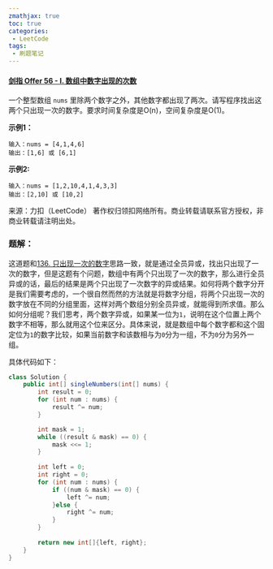 ```yaml
---
zmathjax: true
toc: true
categories:
 - LeetCode
tags:
 - 刷题笔记
---
```


#### [剑指 Offer 56 - I. 数组中数字出现的次数](https://leetcode-cn.com/problems/shu-zu-zhong-shu-zi-chu-xian-de-ci-shu-lcof/)

一个整型数组 `nums` 里除两个数字之外，其他数字都出现了两次。请写程序找出这两个只出现一次的数字。要求时间复杂度是O(n)，空间复杂度是O(1)。

<!--more-->

**示例1：**

```
输入：nums = [4,1,4,6]
输出：[1,6] 或 [6,1]
```

**示例2:**

```
输入：nums = [1,2,10,4,1,4,3,3]
输出：[2,10] 或 [10,2]
```

来源：力扣（LeetCode）
著作权归领扣网络所有。商业转载请联系官方授权，非商业转载请注明出处。

### 题解：

这道题和[136. 只出现一次的数字](https://leetcode-cn.com/problems/single-number/)思路一致，就是通过全员异或，找出只出现了一次的数字，但是这题有个问题，数组中有两个只出现了一次的数字，那么进行全员异或的话，最后的结果是两个只出现了一次数字的异或结果。如何将两个数字分开是我们需要考虑的，一个很自然而然的方法就是将数字分组，将两个只出现一次的数字放在不同的分组里面，这样对两个数组分别全员异或，就能得到所求值。那么如何分组呢？我们思考，两个数字异或，如果某一位为`1`，说明在这个位置上两个数字不相等，那么就用这个位来区分。具体来说，就是数组中每个数字都和这个固定位为`1`的数字比较，如果当前数字和该数相与为`0`分为一组，不为`0`分为另外一组。

具体代码如下：

```java
class Solution {
    public int[] singleNumbers(int[] nums) {
        int result = 0;
        for (int num : nums) {
            result ^= num;
        }

        int mask = 1;
        while ((result & mask) == 0) {
            mask <<= 1;
        }
        
        int left = 0;
        int right = 0;
        for (int num : nums) {
            if ((num & mask) == 0) {
                left ^= num;
            }else {
                right ^= num;
            }
        }
        
        return new int[]{left, right};
    }
}
```

